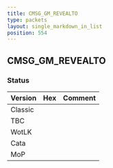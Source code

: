 ```yaml
---
title: CMSG_GM_REVEALTO
type: packets
layout: single_markdown_in_list
position: 554
---
```


## CMSG_GM_REVEALTO

### Status

Version | Hex | Comment
---------- | ---------- | ---------- 
Classic |  |  
TBC |  |  
WotLK |  |  
Cata |  |  
MoP |  |  